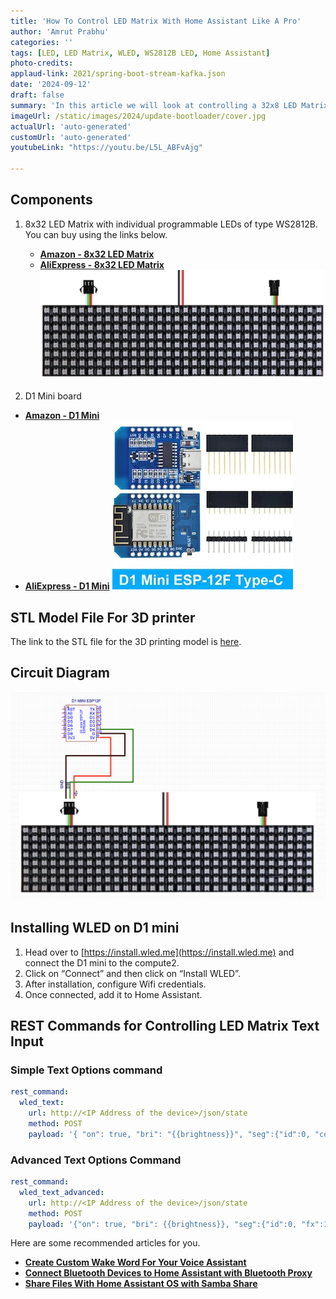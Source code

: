 ```yaml
---
title: 'How To Control LED Matrix With Home Assistant Like A Pro'
author: 'Amrut Prabhu'
categories: ''
tags: [LED, LED Matrix, WLED, WS2812B LED, Home Assistant]
photo-credits:
applaud-link: 2021/spring-boot-stream-kafka.json
date: '2024-09-12'
draft: false
summary: 'In this article we will look at controlling a 32x8 LED Matrix panel with Home Assistant like a pro'
imageUrl: /static/images/2024/update-bootloader/cover.jpg
actualUrl: 'auto-generated'
customUrl: 'auto-generated'
youtubeLink: "https://youtu.be/L5L_ABFvAjg"

---
```

<TOCInline toc={props.toc} asDisclosure />  

## Components

1.  8x32 LED Matrix with individual programmable LEDs of type WS2812B.  
    You can buy using the links below.
    -   [**Amazon -  8x32 LED Matrix**](https://amzn.to/3TJnZ8z)
    -   [**AliExpress -  8x32 LED Matrix**](https://s.click.aliexpress.com/e/_DFOOsH9)
[![ 8x32 LED Matrix ](/static/images/2024/led-matrix/8x32-led-matrix.png)](https://amzn.to/3TJnZ8z)

2.  D1 Mini board

 -   [**Amazon -  D1 Mini**](https://amzn.to/3AT0Z0f)
 -   [**AliExpress - D1 Mini**](https://s.click.aliexpress.com/e/_De0exaL)
[![D1 Mini](/static/images/2023/wled-with-home-assistant/d1-mini.webp)](https://s.click.aliexpress.com/e/_De0exaL)


## STL Model File For 3D printer

The link to the STL file for the 3D printing model is [here](https://www.thingiverse.com/thing:6759479).

## Circuit Diagram

![circuit diagram](/static/images/2024/led-matrix/circuit-diagram.png)

## Installing WLED on D1 mini

1.  Head over to [https://install.wled.me](https://install.wled.me) and connect the D1 mini to the compute2.
2.  Click on “Connect” and then click on “Install WLED”.
3.  After installation, configure Wifi credentials.
4.  Once connected, add it to Home Assistant.

## REST Commands for Controlling LED Matrix Text Input

### Simple Text Options command
```yaml
rest_command:
  wled_text:
    url: http://<IP Address of the device>/json/state
    method: POST
    payload: '{ "on": true, "bri": "{{brightness}}", "seg":{"id":0, "col":{{color}} , "fx":122, "n":"{{text}}" }}' 
```
  

### Advanced Text Options Command
```yaml
rest_command:
  wled_text_advanced:
    url: http://<IP Address of the device>/json/state
    method: POST
    payload: '{"on": true, "bri": {{brightness}}, "seg":{"id":0, "fx":122, "frz": {{freeze}}, "sx": {{scroll_speed}}, "col": {{color}}, "n":"{{text}}"}}'
```

Here are some recommended articles for you.

-   [**Create Custom Wake Word For Your Voice Assistant**](https://smarthomecircle.com/custom-wake-word-for-voice-assistant-with-home-assistant)
-   [**Connect Bluetooth Devices to Home Assistant with Bluetooth Proxy**](https://smarthomecircle.com/connect-bluetooth-devices-to-home-assistant-with-bluetooth-proxy)
-   [**Share Files With Home Assistant OS with Samba Share**](https://smarthomecircle.com/easily-share-files-with-home-assistant-using-samba-share)